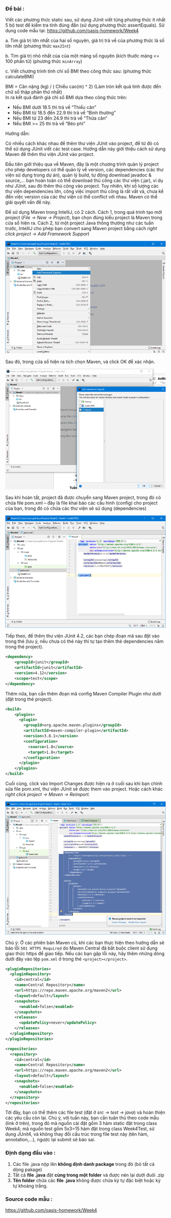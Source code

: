 ### Đề bài :

Viết các phương thức static sau, sử dụng JUnit viết từng phương thức ít nhất 5 bộ test để kiểm tra tính đúng đắn (sử dụng phương thức assertEquals). Sử dụng code mẫu tại: https://github.com/oasis-homework/Week4

a. Tìm giá trị lớn nhất của hai số nguyên, giá trị trả về của phương thức là số lớn nhất (phương thức `max2Int`)

b. Tìm giá trị nhỏ nhất của của một mảng số nguyên (kích thước mảng <= 100 phần tử) (phương thức `minArray`)

c. Viết chương trình tính chỉ số BMI theo công thức sau: (phương thức calculateBMI)

BMI = Cân nặng (kg) / ( Chiều cao(m) ^ 2) (Làm tròn kết quả tính được đến chữ số thập phân thứ nhất)  
In ra kết quả đánh giá chỉ số BMI dựa theo công thức trên:

- Nếu BMI dưới 18.5 thì trả về “Thiếu cân”
- Nếu BMI từ 18.5 đến 22.9 thì trả về “Bình thường”
- Nếu BMI từ 23 đến 24.9 thì trả về “Thừa cân“
- Nếu BMI >= 25 thì trả về “Béo phì”

Hướng dẫn:

Có nhiều cách khác nhau để thêm thư viện JUnit vào project, để từ đó có thể sử dụng JUnit viết các test case. Hướng dẫn này giới thiệu cách sử dụng Maven để thêm thư viện JUnit vào project.

Đầu tiên giới thiệu qua về Maven, đây là một chương trình quản lý project cho phép developers có thể quản lý về version, các dependencies (các thư viện sử dụng trong dự án), quản lý build, tự động download javadoc & source,… bạn hoàn toàn có thể download thủ công các thư viện (.jar), ví dụ như JUnit, sau đó thêm thủ công vào project. Tuy nhiên, khi số lượng các thư viện dependencies lớn, công việc import thủ công là rất vất vả, chưa kể đến việc version của các thư viện có thể conflict với nhau. Maven có thể giải quyết vấn đề này.

Để sử dụng Maven trong IntelliJ, có 2 cách. Cách 1, trong quá trình tạo mới project (_File -> New -> Project_), bạn chọn đúng kiểu project là Maven trong cửa sổ hiện ra. Cách 2, từ một project Java thông thường như các tuần trước, IntelliJ cho phép bạn convert sang Maven project bằng cách _right click project -> Add Framework Support_

![w4_anh1.png](w4_anh1.png)

Sau đó, trong cửa sổ hiện ra tích chọn Maven, và click OK để xác nhận.

![w4_anh2.png](w4_anh2.png)

Sau khi hoàn tất, project đã được chuyển sang Maven project, trong đó có chứa file pom.xml – đây là file khai báo các cấu hình (config) cho project của bạn, trong đó có chứa các thư viện sẽ sử dụng (dependencies)

![w4_anh3.png](w4_anh3.png)

Tiếp theo, để thêm thư viện JUnit 4.2, các bạn chép đoạn mã sau đặt vào trong thẻ <dependencies> </dependencies> (lưu ý, nếu chưa có thẻ này thì tự tạo thêm thẻ dependencies nằm trong thẻ project).

```xml
<dependency>
    <groupId>junit</groupId>
    <artifactId>junit</artifactId>
    <version>4.12</version>
    <scope>test</scope>
</dependency>
```

Thêm nữa, bạn cần thêm đoạn mã config Maven Compiler Plugin như dưới (đặt trong thẻ project).

```xml
<build>
    <plugins>
      <plugin>
        <groupId>org.apache.maven.plugins</groupId>
        <artifactId>maven-compiler-plugin</artifactId>
        <version>3.8.1</version>
        <configuration>
          <source>1.8</source>
          <target>1.8</target>
        </configuration>
      </plugin>
    </plugins>
</build>
```

Cuối cùng, click vào Import Changes được hiện ra ở cuối sau khi bạn chỉnh sửa file pom.xml, thư viện JUnit sẽ được them vào project. Hoặc cách khác _right click project -> Maven -> Reimport_.

![w4_anh6.png](w4_anh6.png)

Chú ý: Ở các phiên bản Maven cũ, khi các bạn thực hiện theo hướng dẫn sẽ báo lỗi `501 HTTPS Required` do Maven Central đã bắt buộc client sử dụng giao thức https để giao tiếp. Nếu các bạn gặp lỗi này, hãy thêm những dòng dưới đây vào tệp `pom.xml` ở trong thẻ `<project></project>`.

```xml
<pluginRepositories>
  <pluginRepository>
    <id>central</id>
    <name>Central Repository</name>
    <url>https://repo.maven.apache.org/maven2</url>
    <layout>default</layout>
    <snapshots>
      <enabled>false</enabled>
    </snapshots>
    <releases>
      <updatePolicy>never</updatePolicy>
    </releases>
  </pluginRepository>
</pluginRepositories>
```

```xml
<repositories>
  <repository>
    <id>central</id>
    <name>Central Repository</name>
    <url>https://repo.maven.apache.org/maven2</url>
    <layout>default</layout>
    <snapshots>
      <enabled>false</enabled>
    </snapshots>
  </repository>
</repositories>
```

Tới đây, bạn có thể thêm các file test (đặt ở _src -> test -> java_) và hoàn thiện các yêu cầu còn lại. Chú ý, với tuần này, bạn cần tuân thủ theo code mẫu (link ở trên), trong đó mã nguồn cài đặt gồm 3 hàm static đặt trong class Week4; mã nguồn test gồm 5x3=15 hàm đặt trong class Week4Test, sử dụng JUnit4, và không thay đổi cấu trúc trong file test này (tên hàm, annotation,…), ngược lại submit sẽ báo sai.

### Định dạng đầu vào :

1. Các file .java nộp lên **không định danh package** trong đó (bỏ tất cả dòng pakage)
2. Tất cả **file .java** đặt **cùng trong một folder** và được nén lại dưới đuôi .zip
3. **Tên folder** chứa các **file .java** không được chứa ký tự đặc biệt hoặc ký tự khoảng trắng.

### Source code mẫu :

https://github.com/oasis-homework/Week4
